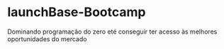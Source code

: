 # launchBase-Bootcamp
Dominando programação do zero eté conseguir ter acesso às melhores oportunidades do mercado
